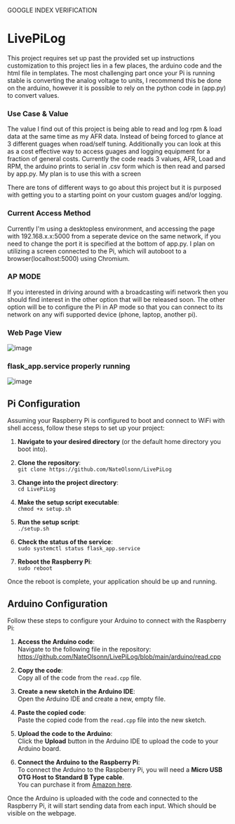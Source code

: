 GOOGLE INDEX VERIFICATION 
<meta name="google-site-verification" content="JXgz7W3BffQ4QY7erEV45-2MzLVBMTmIwsgtvPdGGN4" />


# LivePiLog
This project requires set up past the provided set up instructions customization to this project lies in a few places, the arduino code and the html file in templates. 
The most challenging part once your Pi is running stable is converting the analog voltage to units, I recommend this be done on the arduino, however it is possible to rely on the python code in (app.py) to convert values.

### Use Case & Value
The value I find out of this project is being able to read and log rpm & load data at the same time as my AFR data. Instead of being forced to glance at 3 different guages when road/self tuning.
Additionally you can look at this as a cost effective way to access guages and logging equipment for a fraction of general costs.
Currently the code reads 3 values, AFR, Load and RPM, the arduino prints to serial in .csv form which is then read and parsed by app.py. My plan is to use this with a screen 

There are tons of different ways to go about this project but it is purposed with getting you to a starting point on your custom guages and/or logging.

### Current Access Method
Currently I'm using a desktopless environment, and accessing the page with 192.168.x.x:5000 from a seperate device on the same network, if you need to change the port it is specified at the bottom of app.py. 
I plan on utilizing a screen connected to the Pi, which will autoboot to a browser(localhost:5000) using Chromium.

### AP MODE
If you interested in driving around with a broadcasting wifi network then you should find interest in the other option that will be released soon.
The other option will be to configure the Pi in AP mode so that you can connect to its network on any wifi supported device (phone, laptop, another pi).

### Web Page View
![image](https://github.com/user-attachments/assets/dd807cdb-63be-4c6b-b8f6-f34f1ad9e9fa)

### flask_app.service properly running 
![image](https://github.com/user-attachments/assets/e7e8715b-c836-4ab1-bd51-e1b5d964ad9d)



## Pi Configuration

Assuming your Raspberry Pi is configured to boot and connect to WiFi with shell access, follow these steps to set up your project:

1. **Navigate to your desired directory** (or the default home directory you boot into).

2. **Clone the repository**:  
   `git clone https://github.com/NateOlsonn/LivePiLog`

3. **Change into the project directory**:  
   `cd LivePiLog`

4. **Make the setup script executable**:  
   `chmod +x setup.sh`

5. **Run the setup script**:  
   `./setup.sh`

6. **Check the status of the service**:  
   `sudo systemctl status flask_app.service`

7. **Reboot the Raspberry Pi**:  
   `sudo reboot`

Once the reboot is complete, your application should be up and running.


## Arduino Configuration

Follow these steps to configure your Arduino to connect with the Raspberry Pi:

1. **Access the Arduino code**:  
   Navigate to the following file in the repository:
   https://github.com/NateOlsonn/LivePiLog/blob/main/arduino/read.cpp

3. **Copy the code**:  
   Copy all of the code from the `read.cpp` file.

4. **Create a new sketch in the Arduino IDE**:  
   Open the Arduino IDE and create a new, empty file.

5. **Paste the copied code**:  
   Paste the copied code from the `read.cpp` file into the new sketch.

6. **Upload the code to the Arduino**:  
   Click the **Upload** button in the Arduino IDE to upload the code to your Arduino board.

7. **Connect the Arduino to the Raspberry Pi**:  
   To connect the Arduino to the Raspberry Pi, you will need a **Micro USB OTG Host to Standard B Type cable**.  
   You can purchase it from [Amazon here](https://www.amazon.com/dp/B06XXL8T45?ref=ppx_yo2ov_dt_b_fed_asin_title&th=1).

Once the Arduino is uploaded with the code and connected to the Raspberry Pi, it will start sending data from each input.
Which should be visible on the webpage. 


